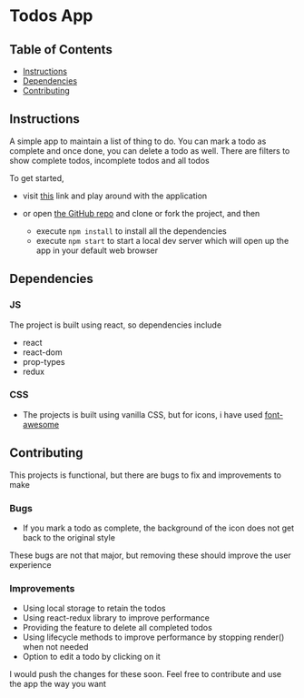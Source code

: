 # Todos App

## Table of Contents

* [Instructions](#instructions)
* [Dependencies](#dependencies)
* [Contributing](#contributing)

## Instructions

A simple app to maintain a list of thing to do. You can mark a todo as complete and once done, you can delete a todo as well. There are filters to show complete todos, incomplete todos and all todos

To get started,

* visit [this](https://aman-kumar-rai.github.io/todos/) link and play around with the application
* or open [the GitHub repo](https://github.com/aman-kumar-rai/todos/) and clone or fork the project, and then 

  * execute ```npm install``` to install all the dependencies
  * execute ```npm start``` to start a local dev server which will open up the app in your default web browser

## Dependencies

### JS

The project is built using react, so dependencies include
* react
* react-dom
* prop-types
* redux

### CSS
* The projects is built using vanilla CSS, but for icons, i have used [font-awesome](https://fontawesome.com/)

## Contributing

This projects is functional, but there are bugs to fix and improvements to make
### Bugs

* If you mark a todo as complete, the background of the icon does not get back to the original style

These bugs are not that major, but removing these should improve the user experience

### Improvements

* Using local storage to retain the todos
* Using react-redux library to improve performance
* Providing the feature to delete all completed todos
* Using lifecycle methods to improve performance by stopping render() when not needed
* Option to edit a todo by clicking on it

I would push the changes for these soon. Feel free to contribute and use the app the way you want
